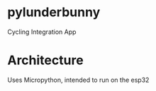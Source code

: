 # pylunderbunny
Cycling Integration App

# Architecture
Uses Micropython, intended to run on the esp32
